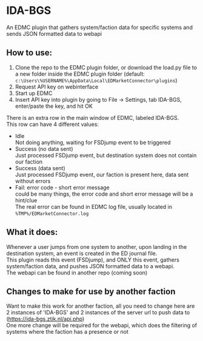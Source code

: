 # IDA-BGS
An EDMC plugin that gathers system/faction data for specific systems and sends JSON formatted data to webapi

## How to use:
1. Clone the repo to the EDMC plugin folder, or download the load.py file to a new folder inside the EDMC plugin folder
   (default: `c:\Users\%USERNAME%\AppData\Local\EDMarketConnector\plugins`)
2. Request API key on webinterface
3. Start up EDMC
4. Insert API key into plugin by going to File -> Settings, tab IDA-BGS, enter/paste the key, and hit OK

There is an extra row in the main window of EDMC, labeled IDA-BGS.  
This row can have 4 different values:  
- Idle  
  Not doing anything, waiting for FSDjump event to be triggered  
- Success (no data sent)  
  Just processed FSDjump event, but destination system does not contain our faction  
- Success (data sent)  
  Just processed FSDjump event, our faction is present here, data sent without errors  
- Fail: error code - short error message  
  could be many things, the error code and short error message will be a hint/clue  
  The real error can be found in EDMC log file, usually located in `%TMP%/EDMarketConnector.log`  


## What it does:
Whenever a user jumps from one system to another, upon landing in the destination system, an event is created in the ED journal file.  
This plugin reads this event (FSDjump), and ONLY this event, gathers system/faction data, and pushes JSON formatted data to a webapi.  
The webapi can be found in another repo (coming soon)

## Changes to make for use by another faction
Want to make this work for another faction, all you need to change here are 2 instances of 'IDA-BGS' and 2 instances of the server url to push data to (https://ida-bgs.ztik.nl/api.php)  
One more change will be required for the webapi, which does the filtering of systems where the faction has a presence or not